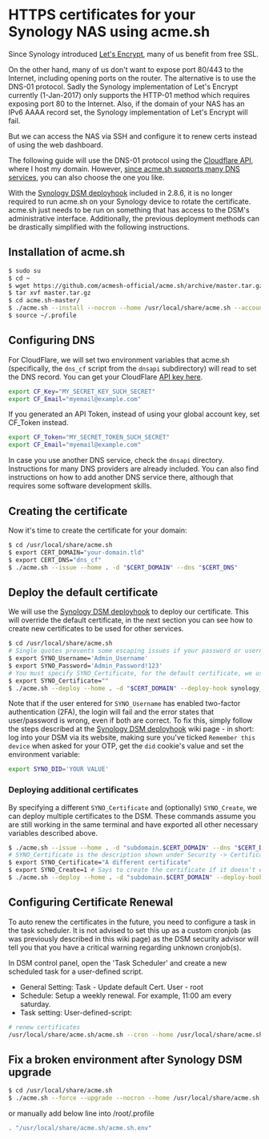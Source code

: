 # HTTPS certificates for your Synology NAS using acme.sh

Since Synology introduced [Let's Encrypt](https://letsencrypt.org/), many of us benefit from free SSL. 

On the other hand, many of us don't want to expose port 80/443 to the Internet, including opening ports on the router. The alternative is to use the DNS-01 protocol. Sadly the Synology implementation of Let's Encrypt currently (1-Jan-2017) only supports the HTTP-01 method which requires exposing port 80 to the Internet. Also, if the domain of your NAS has an IPv6 AAAA record set, the Synology implementation of Let's Encrypt will fail.

But we can access the NAS via SSH and configure it to renew certs instead of using the web dashboard.

The following guide will use the DNS-01 protocol using the [Cloudflare API](https://api.cloudflare.com/), where I host my domain. However, [since acme.sh supports many DNS services](https://github.com/acmesh-official/acme.sh/tree/master/dnsapi), you can also choose the one you like.

With the [Synology DSM deployhook](https://github.com/acmesh-official/acme.sh/wiki/deployhooks#20-deploy-the-cert-into-synology-dsm) included in 2.8.6, it is no longer required to run acme.sh on your Synology device to rotate the certificate. acme.sh just needs to be run on something that has access to the DSM's administrative interface. Additionally, the previous deployment methods can be drastically simplified with the following instructions.

## Installation of acme.sh

```sh
$ sudo su
$ cd ~
$ wget https://github.com/acmesh-official/acme.sh/archive/master.tar.gz
$ tar xvf master.tar.gz
$ cd acme.sh-master/
$ ./acme.sh --install --nocron --home /usr/local/share/acme.sh --accountemail "email@gmailcom"
$ source ~/.profile
```

## Configuring DNS

For CloudFlare, we will set two environment variables that acme.sh (specifically, the `dns_cf` script from the `dnsapi` subdirectory) will read to set the DNS record. You can get your CloudFlare [API key here](https://dash.cloudflare.com/profile).

```sh
export CF_Key="MY_SECRET_KEY_SUCH_SECRET"
export CF_Email="myemail@example.com"
```

If you generated an API Token, instead of using your global account key, set CF_Token instead.

```sh
export CF_Token="MY_SECRET_TOKEN_SUCH_SECRET"
export CF_Email="myemail@example.com"
```

In case you use another DNS service, check the `dnsapi` directory. Instructions for many DNS providers are already included. You can also find instructions on how to add another DNS service there, although that requires some software development skills.

## Creating the certificate
Now it's time to create the certificate for your domain:

```sh
$ cd /usr/local/share/acme.sh
$ export CERT_DOMAIN="your-domain.tld"
$ export CERT_DNS="dns_cf"
$ ./acme.sh --issue --home . -d "$CERT_DOMAIN" --dns "$CERT_DNS"
```

## Deploy the default certificate
We will use the [Synology DSM deployhook](https://github.com/acmesh-official/acme.sh/wiki/deployhooks#20-deploy-the-cert-into-synology-dsm) to deploy our certificate.  This will override the default certificate, in the next section you can see how to create new certificates to be used for other services.

```sh
$ cd /usr/local/share/acme.sh
# Single quotes prevents some escaping issues if your password or username contains certain special characters
$ export SYNO_Username='Admin_Username'
$ export SYNO_Password='Admin_Password!123'
# You must specify SYNO_Certificate, for the default certificate, we use an empty string
$ export SYNO_Certificate=""
$ ./acme.sh --deploy --home . -d "$CERT_DOMAIN" --deploy-hook synology_dsm
```

Note that if the user entered for `SYNO_Username` has enabled two-factor authentication (2FA), the login will fail and the error states that user/password is wrong, even if both are correct.
To fix this, simply follow the steps described at the [Synology DSM deployhook](https://github.com/acmesh-official/acme.sh/wiki/deployhooks#20-deploy-the-cert-into-synology-dsm) wiki page - in short: log into your DSM via its website, making sure you've ticked `Remember this device` when asked for your OTP, get the `did` cookie's value and set the environment variable:
```sh
export SYNO_DID='YOUR VALUE'
```

### Deploying additional certificates

By specifying a different `SYNO_Certificate` and (optionally) `SYNO_Create`, we can deploy multiple certificates to the DSM.  These commands assume you are still working in the same terminal and have exported all other necessary variables described above.

```sh
$ ./acme.sh --issue --home . -d "subdomain.$CERT_DOMAIN" --dns "$CERT_DNS"
# SYNO_Certificate is the description shown under Security -> Certificates in the DSM Control Panel
$ export SYNO_Certificate="A different certificate"
$ export SYNO_Create=1 # Says to create the certificate if it doesn't exist
$ ./acme.sh --deploy --home . -d "subdomain.$CERT_DOMAIN" --deploy-hook synology_dsm
```

## Configuring Certificate Renewal
To auto renew the certificates in the future, you need to configure a task in the task scheduler. It is not advised to set this up as a custom cronjob (as was previously described in this wiki page) as the DSM security advisor will tell you that you have a critical warning regarding unknown cronjob(s).

In DSM control panel, open the 'Task Scheduler' and create a new scheduled task for a user-defined script.  

* General Setting: Task - Update default Cert. User - root
* Schedule: Setup a weekly renewal. For example, 11:00 am every saturday.
* Task setting: User-defined-script:

```sh
# renew certificates 
/usr/local/share/acme.sh/acme.sh --cron --home /usr/local/share/acme.sh/
```

## Fix a broken environment after Synology DSM upgrade

```sh
$ cd /usr/local/share/acme.sh
$ ./acme.sh --force --upgrade --nocron --home /usr/local/share/acme.sh
```

or manually add below line into /root/.profile

```sh
. "/usr/local/share/acme.sh/acme.sh.env"
```